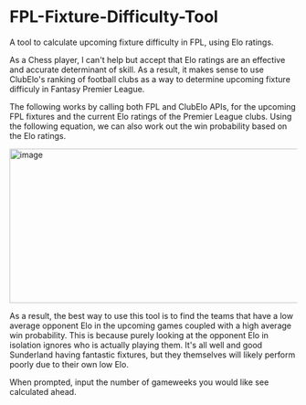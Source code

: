 # FPL-Fixture-Difficulty-Tool
A tool to calculate upcoming fixture difficulty in FPL, using Elo ratings.


As a Chess player, I can't help but accept that Elo ratings are an effective and accurate determinant of skill. As a result, it makes sense to use ClubElo's ranking of football clubs as a way to determine upcoming fixture difficuly in Fantasy Premier League.

The following works by calling both FPL and ClubElo APIs, for the upcoming FPL fixtures and the current Elo ratings of the Premier League clubs. Using the following equation, we can also work out the win probability based on the Elo ratings.


<img width="630" height="270" alt="image" src="https://github.com/user-attachments/assets/34d8f6cc-1c4e-4ceb-bd6d-efb22114bf96" />


As a result, the best way to use this tool is to find the teams that have a low average opponent Elo in the upcoming games coupled with a high average win probability. This is because purely looking at the opponent Elo in isolation ignores who is actually playing them. It's all well and good Sunderland having fantastic fixtures, but they themselves will likely perform poorly due to their own low Elo.

When prompted, input the number of gameweeks you would like see calculated ahead.
